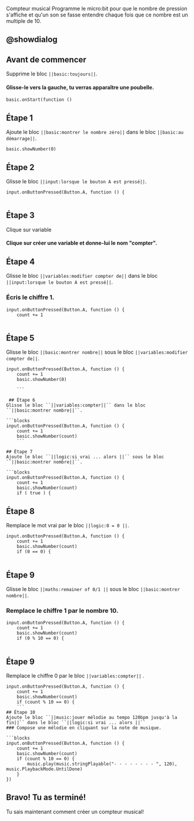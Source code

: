  Compteur musical
Programme le micro:bit pour que le nombre de pression s'affiche et qu'un son se fasse entendre chaque fois que ce nombre est un multiple de 10.

## @showdialog
## Avant de commencer
Supprime le bloc ``||basic:toujours||``.
#### Glisse-le vers la gauche, tu verras apparaître une poubelle.


```blocks
basic.onStart(function ()
```

## Étape 1

Ajoute le bloc ``||basic:montrer le nombre zéro||`` dans le bloc ``||basic:au démarrage||``.

```blocks
basic.showNumber(0)
```
## Étape 2

Glisse le bloc ``||input:lorsque le bouton A est pressé||``.

```blocks
input.onButtonPressed(Button.A, function () {
   
```
## Étape 3

Clique sur variable
#### Clique sur créer une variable et donne-lui le nom "compter".

## Étape 4
Glisse le bloc ``||variables:modifier compter de||`` dans le bloc ``||input:lorsque le bouton A est pressé||``.
### Écris le chiffre 1.

```blocks
input.onButtonPressed(Button.A, function () {
    count += 1
    
```
## Étape 5
Glisse le bloc ``||basic:montrer nombre||`` sous le bloc ``||variables:modifier compter de||``.

```blocks
input.onButtonPressed(Button.A, function () {
    count += 1
    basic.showNumber(0)
   
    ```

 ## Étape 6  
Glisse le bloc ``||variables:compter||`` dans le bloc ``||basic:montrer nombre||``.

```blocks
input.onButtonPressed(Button.A, function () {
    count += 1
    basic.showNumber(count)
    ```

## Étape 7
Ajoute le bloc ``||logic:si vrai ... alors ||`` sous le bloc ``||basic:montrer nombre||``.

```blocks
input.onButtonPressed(Button.A, function () {
    count += 1
    basic.showNumber(count)
    if ( true ) {

```

## Étape 8
Remplace le mot vrai par le bloc ``||logic:0 = 0 ||``.

```blocks
input.onButtonPressed(Button.A, function () {
    count += 1
    basic.showNumber(count)
    if (0 == 0) {
    
```

## Étape 9
Glisse le bloc ``||maths:remainer of 0/1 ||`` sous le bloc ``||basic:montrer nombre||``.
### Remplace le chiffre 1 par le nombre 10.
```blocks
input.onButtonPressed(Button.A, function () {
    count += 1
    basic.showNumber(count)
    if (0 % 10 == 0) {
    
```

## Étape 9
Remplace le chiffre 0 par le bloc ``||variables:compter||`` .

```blocks
input.onButtonPressed(Button.A, function () {
    count += 1
    basic.showNumber(count)
    if (count % 10 == 0) {
    ```
## Étape 10
Ajoute le bloc ``||music:jouer mélodie au tempo 120bpm jusqu'à la fin||`` dans le bloc ``||logic:si vrai ... alors ||``
### Compose une mélodie en cliquant sur la note de musique.

```blocks
input.onButtonPressed(Button.A, function () {
    count += 1
    basic.showNumber(count)
    if (count % 10 == 0) {
        music.play(music.stringPlayable("- - - - - - - - ", 120), music.PlaybackMode.UntilDone)
    }
})
```
## Bravo! Tu as terminé!
Tu sais maintenant comment créer un compteur musical!

